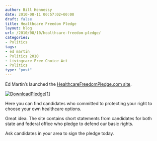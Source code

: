```yaml
---
author: Bill Hennessy
date: 2010-08-11 00:57:02+00:00
draft: false
title: Healthcare Freedom Pledge
layout: blog
url: /2010/08/10/healthcare-freedom-pledge/
categories:
- Politics
tags:
- ed martin
- Politics 2010
- Livingcare Free Choice Act
- Politics
type: "post"
---
```


Ed Martin’s launched the [HealthcareFreedomPledge.com site](https://healthcarefreedompledge.com/).

 

[![DownloadPledge[1]](https://hennessysview.com/wp-content/uploads/2010/08/DownloadPledge1.png)
](https://healthcarefreedompledge.com/wp-content/uploads/2010/08/DownloadPledge.png)

 

Here you can find candidates who committed to protecting your right to choose your own healthcare options. 

 

Great idea. The site contains short statements from candidates for both state and federal office who pledge to defend our basic rights.

 

Ask candidates in your area to sign the pledge today. 
